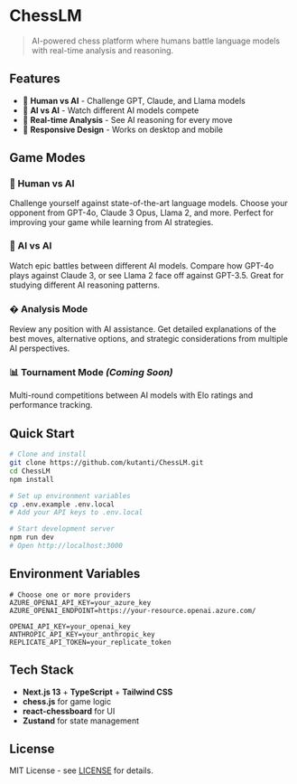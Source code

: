 # ChessLM

> AI-powered chess platform where humans battle language models with real-time analysis and reasoning.

## Features

- 🎯 **Human vs AI** - Challenge GPT, Claude, and Llama models
- 🤖 **AI vs AI** - Watch different AI models compete
- 🧠 **Real-time Analysis** - See AI reasoning for every move
- 📱 **Responsive Design** - Works on desktop and mobile

## Game Modes

### 🎯 Human vs AI
Challenge yourself against state-of-the-art language models. Choose your opponent from GPT-4o, Claude 3 Opus, Llama 2, and more. Perfect for improving your game while learning from AI strategies.

### 🤖 AI vs AI  
Watch epic battles between different AI models. Compare how GPT-4o plays against Claude 3, or see Llama 2 face off against GPT-3.5. Great for studying different AI reasoning patterns.

### � Analysis Mode
Review any position with AI assistance. Get detailed explanations of the best moves, alternative options, and strategic considerations from multiple AI perspectives.

### 📊 Tournament Mode *(Coming Soon)*
Multi-round competitions between AI models with Elo ratings and performance tracking.

## Quick Start

```bash
# Clone and install
git clone https://github.com/kutanti/ChessLM.git
cd ChessLM
npm install

# Set up environment variables
cp .env.example .env.local
# Add your API keys to .env.local

# Start development server
npm run dev
# Open http://localhost:3000
```

## Environment Variables

```env
# Choose one or more providers
AZURE_OPENAI_API_KEY=your_azure_key
AZURE_OPENAI_ENDPOINT=https://your-resource.openai.azure.com/

OPENAI_API_KEY=your_openai_key
ANTHROPIC_API_KEY=your_anthropic_key
REPLICATE_API_TOKEN=your_replicate_token
```

## Tech Stack

- **Next.js 13** + **TypeScript** + **Tailwind CSS**
- **chess.js** for game logic
- **react-chessboard** for UI
- **Zustand** for state management

## License

MIT License - see [LICENSE](LICENSE) for details.

